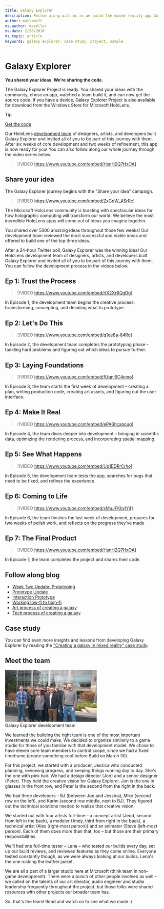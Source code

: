 ```yaml
---
title: Galaxy Explorer
description: Follow along with us as we build the mixed reality app Galaxy Explorer, the winner of the Share Your Idea campaign.
author: mattzmsft
ms.author: mazeller
ms.date: 2/28/2018
ms.topic: article
keywords: galaxy explorer, case study, project, sample
---
```




# Galaxy Explorer

**You shared your ideas. We’re sharing the code.**

The Galaxy Explorer Project is ready. You shared your ideas with the community, chose an app, watched a team build it, and can now get the source code. If you have a device, Galaxy Explorer Project is also available for download from the Windows Store for Microsoft HoloLens.
>[!TIP]
>[Get the code](https://github.com/Microsoft/GalaxyExplorer)

Our HoloLens [development team](galaxy-explorer.md#meet-the-team) of designers, artists, and developers built Galaxy Explorer and invited all of you to be part of this journey with them. After six weeks of core development and two weeks of refinement, this app is now ready for you! You can also follow along our whole journey through the video series below.

>[!VIDEO https://www.youtube.com/embed/HsnH2Q7HxOA]

## Share your idea

The Galaxy Explorer journey begins with the "Share your idea" campaign.

>[!VIDEO https://www.youtube.com/embed/ZxGdW_ASrRc]

The Microsoft HoloLens community is bursting with spectacular ideas for how holographic computing will transform our world. We believe the most incredible HoloLens apps will come out of ideas you imagine together.

You shared over 5000 amazing ideas throughout those few weeks! Our development team reviewed the most successful and viable ideas and offered to build one of the top three ideas.

After a 24-hour Twitter poll, Galaxy Explorer was the winning idea! Our HoloLens development team of designers, artists, and developers built Galaxy Explorer and invited all of you to be part of this journey with them. You can follow the development process in the videos below.

## Ep 1: Trust the Process

>[!VIDEO https://www.youtube.com/embed/rIX2XrRQgDg]

In Episode 1, the development team begins the creative process: brainstorming, concepting, and deciding what to prototype.

## Ep 2: Let's Do This

>[!VIDEO https://www.youtube.com/embed/q1ee8a-84Ro]

In Episode 2, the development team completes the prototyping phase – tackling hard problems and figuring out which ideas to pursue further.

## Ep 3: Laying Foundations

>[!VIDEO https://www.youtube.com/embed/fUqni6C4nmo]

In Episode 3, the team starts the first week of development – creating a plan, writing production code, creating art assets, and figuring out the user interface.

## Ep 4: Make It Real

>[!VIDEO https://www.youtube.com/embed/ePA6hcaqoug]

In Episode 4, the team dives deeper into development – bringing in scientific data, optimizing the rendering process, and incorporating spatial mapping.

## Ep 5: See What Happens

>[!VIDEO https://www.youtube.com/embed/Up1EDRrCrho]

In Episode 5, the development team tests the app, searches for bugs that need to be fixed, and refines the experience.

## Ep 6: Coming to Life

>[!VIDEO https://www.youtube.com/embed/sMuJFKbylY4]

In Episode 6, the team finishes the last week of development, prepares for two weeks of polish work, and reflects on the progress they’ve made

## Ep 7: The Final Product

>[!VIDEO https://www.youtube.com/embed/HsnH2Q7HxOA]

In Episode 7, the team completes the project and shares their code.

## Follow along blog

* [Week Two Update: Prototyping](https://microsoftstudios.com/hololens/2016/02/03/week-2-update-prototyping)
* [Prototype Update](https://microsoftstudios.com/hololens/2016/02/09/prototype-update)
* [Interaction Prototype](https://microsoftstudios.com/hololens/2016/02/18/interaction-prototype)
* [Working low-fi to high-fi](https://microsoftstudios.com/hololens/2016/02/05/working-low-fi-to-high-fi)
* [Art process of creating a galaxy](https://microsoftstudios.com/hololens/2016/02/24/art-process-creating-a-galaxy)
* [Tech process of creating a galaxy](https://microsoftstudios.com/hololens/2016/03/10/tech-process-creating-a-galaxy)

## Case study

You can find even more insights and lessons from developing Galaxy Explorer by reading the ["Creating a galaxy in mixed reality" case study](case-study-creating-a-galaxy-in-mixed-reality.md).

## Meet the team

![Galaxy Explorer development team](images/syiteampic.jpg)<br>
Galaxy Explorer development team

We learned the building the right team is one of the most important investments we could make. We decided to organize similarly to a game studio for those of you familiar with that development model. We chose to have eleven core team members to control scope, since we had a fixed timeframe (create something cool before Build on March 30).

For this project, we started with a producer, Jessica who conducted planning, reviewing progress, and keeping things running day to day. She's the one with pink hair. We had a design director (Jon) and a senior designer (Peter). They held the creative vision for Galaxy Explorer. Jon is the one in glasses in the front row, and Peter is the second from the right in the back.

We had three developers – BJ (between Jon and Jessica), Mike (second row on the left), and Karim (second row middle, next to BJ). They figured out the technical solutions needed to realize that creative vision.

We started out with four artists full-time – a concept artist (Jedd, second from left in the back), a modeler (Andy, third from right in the back), a technical artist (Alex (right-most person)) and an animator (Steve (left-most person). Each of them does more than that, too – but those are their primary responsibilities.

We’ll had one full-time tester – Lena – who tested our builds every day, set up our build reviews, and reviewed features as they come online. Everyone tested constantly though, as we were always looking at our builds. Lena's the one rocking the leather jacket.

We are all a part of a larger studio here at Microsoft (think team in non-game development). There were a bunch of other people involved as well – we called on the talents of our art director, audio engineer and studio leadership frequently throughout the project, but those folks were shared resources with other projects our broader team has.

So, that's the team! Read and watch on to see what we made :)
